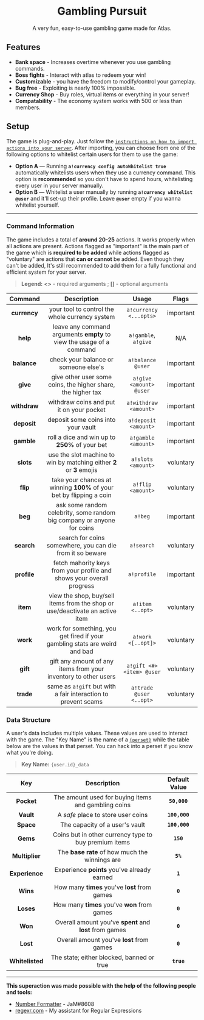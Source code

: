 <div align="center">

# Gambling Pursuit
A very fun, easy-to-use gambling game made for Atlas.

</div>

## Features

* **Bank space** - Increases overtime whenever you use gambling commands.
* **Boss fights** - Interact with atlas to redeem your win!
* **Customizable** - you have the freedom to modify/control your gameplay.
* **Bug free** - Exploiting is nearly 100% impossible.
* **Currency Shop** - Buy roles, virtual items or everything in your server!
* **Compatability** - The economy system works with 500 or less than members.

## Setup
The game is plug-and-play. Just follow the [`instructions on how to import actions into your server`](../../README.MD). After importing, you can choose from one of the following options to whitelist certain users for them to use the game:

* **Option A** — Running **`a!currency config autoWhitelist true`** automatically whitelists users when they use a currency command. This option is **recommended** so you don't have to spend hours, whitelisting every user in your server manually.
* **Option B** — Whitelist a user manually by running **`a!currency whitelist @user`** and it'll set-up their profile. Leave **`@user`** empty if you wanna whitelist yourself.

---------------------------

### Command Information
The game includes a total of **around 20-25** actions. It works properly when all actions are present. Actions flagged as "important" is the main part of the game which is **required to be added** while actions flagged as "voluntary" are actions that **can or cannot** be added. Even though they can't be added, It's still recommended to add them for a fully functional and efficient system for your server.

> **Legend:** **<>** - required arguments ; **[]** - optional arguments

Command  	| 			Description						| Usage 		   | Flags
:--------: 	| 			:---------: 						| :---: 		   | :---:
**currency** 	| your tool to control the whole currency system 				| `a!currency <...opts>`   | important
**help** 	| leave any command arguments **empty** to view the usage of a command  	| `a!gamble`, `a!give`     | N/A
**balance**	| check your balance or someone else's						| `a!balance @user` 	   | important
**give** 	| give other user some coins, the higher share, the higher tax			| `a!give <amount> @user`  | important
**withdraw** 	| withdraw coins and put it on your pocket					| `a!withdraw <amount>`    | important
**deposit**  	| deposit some coins into your vault						| `a!deposit <amount>`     | important
**gamble**   	| roll a dice and win up to **250%** of your bet				| `a!gamble <amount>`      | important
**slots**    	| use the slot machine to win by matching either **2** or **3** emojis		| `a!slots <amount>`       | voluntary
**flip** 	| take your chances at winning **100%** of your bet by flipping a coin 		| `a!flip <amount>`        | voluntary
**beg**		| ask some random celebrity, some random big company or anyone for coins	| `a!beg`		   | important
**search**	| search for coins somewhere, you can die from it so beware			| `a!search`		   | voluntary
**profile**	| fetch mahority keys from your profile and shows your overall progress		| `a!profile`		   | important
**item**	| view the shop, buy/sell items from the shop or use/deactivate an active item	| `a!item <..opt>`	   | voluntary
**work**	| work for something, you get fired if your gambling stats are weird and bad	| `a!work <[..opt]>`	   | voluntary
**gift**	| gift any amount of any items from your inventory to other users		| `a!gift <#> <item> @user`| voluntary
**trade**	| same as `a!gift` but with a fair interaction to prevent scams			| `a!trade @user <..opt>`  | voluntary

<div id="currency-data-structure">
	
### Data Structure
A user's data includes multiple values. These values are used to interact with the game. The "Key Name" is the name of a [`{perset}`](https://atlas.bot/documentation/tags/perset) while the table below are the values in that perset. You can hack into a perset if you know what you're doing.

> **Key Name:** `{user.id}_data`

Key	   	| 		Description 		    	  	  | Default Value 
:---:   	| 		:---------: 		    	  	  | :-----------: 
**Pocket** 	| The amount used for buying items and gambling coins  	  | **`50,000`**
**Vault**  	| A *safe* place to store user coins	   	  	  | **`100,000`**
**Space**  	| The capacity of a user's vault		  	  | **`100,000`**
**Gems**   	| Coins but in other currency type to buy premium items	  | **`150`**
**Multiplier**  | The **base rate** of how much the winnings are	  | **`5%`**
**Experience**  | Experience **points** you've already earned 	  	  | **`1`**
**Wins**	| How many **times** you've **lost** from games	  	  | **`0`**
**Loses**	| How many **times** you've **won** from games    	  | **`0`**
**Won**		| Overall amount you've **spent** and **lost** from games | **`0`**
**Lost**	| Overall amount you've **lost** from games	  	  | **`0`**
**Whitelisted** | The state; either blocked, banned or true 	  	  | **`true`**

</div>

--------------------------------------
**This superaction was made possible with the help of the following people and tools:**
* [Number Formatter](https://github.com/atlasbot/community-actions/tree/master/Snippets/Emrison-NumberFormatter) - JaM#8608
* <a href="https://regexr.com" target="_blank">regexr.com</a> - My assistant for Regular Expressions
